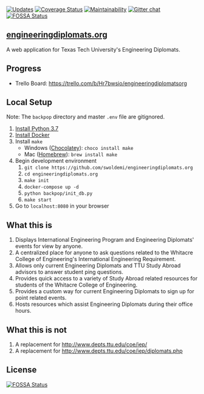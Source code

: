 [![Updates](https://pyup.io/repos/github/swoldemi/engineeringdiplomats.org/shield.svg)](https://pyup.io/repos/github/swoldemi/engineeringdiplomats.org/)
[![Coverage Status](https://coveralls.io/repos/github/swoldemi/engineeringdiplomats.org/badge.svg)](https://coveralls.io/github/swoldemi/engineeringdiplomats.org)
[![Maintainability](https://api.codeclimate.com/v1/badges/02c0c324b1970d0ab448/maintainability)](https://codeclimate.com/github/swoldemi/engineeringdiplomats.org/maintainability)
[![Gitter chat](https://badges.gitter.im/swoldemi/engineeringdiplomats.org.png)](https://gitter.im/swoldemi/engineeringdiplomats.org)
[![FOSSA Status](https://app.fossa.io/api/projects/git%2Bgithub.com%2Fswoldemi%2Fengineeringdiplomats.org.svg?type=shield)](https://app.fossa.io/projects/git%2Bgithub.com%2Fswoldemi%2Fengineeringdiplomats.org?ref=badge_shield)
## [engineeringdiplomats.org](http://engineeringdiplomats.org)

A web application for Texas Tech University's Engineering Diplomats.

## Progress
   - Trello Board: https://trello.com/b/Hr7bwsio/engineeringdiplomatsorg


## Local Setup
Note: The `backpop` directory and master `.env` file are gitignored.
1. [Install Python 3.7](https://www.python.org/downloads/release/python-370/)
2. [Install Docker](https://www.docker.com/get-started)
3. Install `make`
    - Windows ([Chocolatey](https://chocolatey.org/docs/installation)): `choco install make`
    - Mac ([Homebrew](http://brewformulas.org/Make)): `brew install make`
3. Begin development environment
    1. `git clone https://github.com/swoldemi/engineeringdiplomats.org`
    2. `cd engineeringdiplomats.org`
    3. `make init`
    4. `docker-compose up -d`
    5. `python backpop/init_db.py`
    6. `make start`
4. Go to `localhost:8080` in your browser


## What this is
1. Displays International Engineering Program and Engineering Diplomats' events for view by anyone.
2. A centralized place for anyone to ask questions related to the Whitacre College of Engineering's International Engineering Requirement.
3. Allows only current Engineering Diplomats and TTU Study Abroad advisors to answer student ping questions.
4. Provides quick access to a variety of Study Abroad related resources for students of the Whitacre College of Engineering.
5. Provides a custom way for current Engineering Diplomats to sign up for point related events.
6. Hosts resources which assist Engineering Diplomats during their office hours.

## What this is not 
1. A replacement for http://www.depts.ttu.edu/coe/iep/
2. A replacement for http://www.depts.ttu.edu/coe/iep/diplomats.php

## License
[![FOSSA Status](https://app.fossa.io/api/projects/git%2Bgithub.com%2Fswoldemi%2Fengineeringdiplomats.org.svg?type=large)](https://app.fossa.io/projects/git%2Bgithub.com%2Fswoldemi%2Fengineeringdiplomats.org?ref=badge_large)